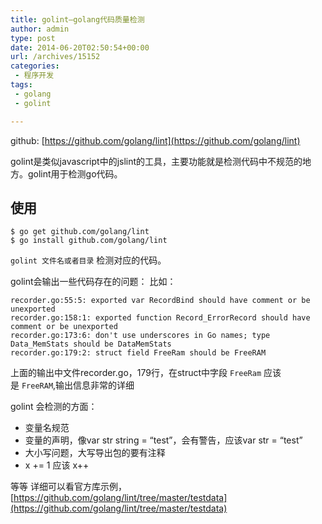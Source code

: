 ```yaml
---
title: golint—golang代码质量检测
author: admin
type: post
date: 2014-06-20T02:50:54+00:00
url: /archives/15152
categories:
 - 程序开发
tags:
 - golang
 - golint

---
```

github: [https://github.com/golang/lint](https://github.com/golang/lint)

golint是类似javascript中的jslint的工具，主要功能就是检测代码中不规范的地方。golint用于检测go代码。

## 使用

```
$ go get github.com/golang/lint
$ go install github.com/golang/lint

```

`golint 文件名或者目录`
检测对应的代码。

golint会输出一些代码存在的问题：
比如：

```
recorder.go:55:5: exported var RecordBind should have comment or be unexported
recorder.go:158:1: exported function Record_ErrorRecord should have comment or be unexported
recorder.go:173:6: don't use underscores in Go names; type Data_MemStats should be DataMemStats
recorder.go:179:2: struct field FreeRam should be FreeRAM

```

上面的输出中文件recorder.go，179行，在struct中字段 `FreeRam` 应该是 `FreeRAM`,输出信息非常的详细

golint 会检测的方面：

 * 变量名规范
 * 变量的声明，像var str string = “test”，会有警告，应该var str = “test”
 * 大小写问题，大写导出包的要有注释
 * x += 1 应该 x++

等等
详细可以看官方库示例， [https://github.com/golang/lint/tree/master/testdata](https://github.com/golang/lint/tree/master/testdata)